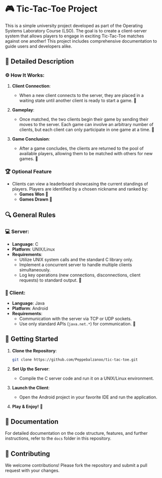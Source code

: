 # 🎮 Tic-Tac-Toe Project
This is a simple university project developed as part of the Operating Systems Laboratory Course (LSO). The goal is to create a client-server system that allows players to engage in exciting Tic-Tac-Toe matches against one another! This project includes comprehensive documentation to guide users and developers alike.

## 📖 Detailed Description
### ⚙️ How It Works:
1. **Client Connection**: 
   - When a new client connects to the server, they are placed in a waiting state until another client is ready to start a game. 🤝
   
2. **Gameplay**:
   - Once matched, the two clients begin their game by sending their moves to the server. Each game can involve an arbitrary number of clients, but each client can only participate in one game at a time. 🎲
   
3. **Game Conclusion**:
   - After a game concludes, the clients are returned to the pool of available players, allowing them to be matched with others for new games. 🔄

### 🏆 Optional Feature
- Clients can view a leaderboard showcasing the current standings of players. Players are identified by a chosen nickname and ranked by:
  - **Games Won** 🥇
  - **Games Drawn** 🤝

## 🔍 General Rules
### 💻 Server:
- **Language**: C
- **Platform**: UNIX/Linux
- **Requirements**:
  - Utilize UNIX system calls and the standard C library only.
  - Implement a concurrent server to handle multiple clients simultaneously.
  - Log key operations (new connections, disconnections, client requests) to standard output. 📜

### 📱 Client:
- **Language**: Java
- **Platform**: Android
- **Requirements**:
  - Communication with the server via TCP or UDP sockets.
  - Use only standard APIs (`java.net.*`) for communication. 📡

## 🚀 Getting Started
1. **Clone the Repository**: 
   ```bash
   git clone https://github.com/Peppebalzanoo/tic-tac-toe.git
   ```
2. **Set Up the Server**:
   - Compile the C server code and run it on a UNIX/Linux environment.

3. **Launch the Client**:
   - Open the Android project in your favorite IDE and run the application.

4. **Play & Enjoy!** 🎉

## 📄 Documentation
For detailed documentation on the code structure, features, and further instructions, refer to the `docs` folder in this repository.

## 🤝 Contributing
We welcome contributions! Please fork the repository and submit a pull request with your changes. 
